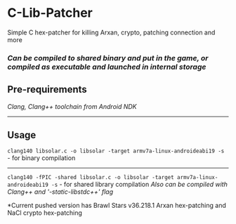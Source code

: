 # C-Lib-Patcher
Simple C hex-patcher for killing Arxan, crypto, patching connection and more

### *Can be compiled to shared binary and put in the game, or compiled as executable and launched in internal storage*

## Pre-requirements
*Clang, Clang++ toolchain from Android NDK*

------

## Usage
```clang140 libsolar.c -o libsolar -target armv7a-linux-androideabi19 -s``` - for binary compilation

------

```clang140 -fPIC -shared libsolar.c -o libsolar -target armv7a-linux-androideabi19 -s``` - for shared library compilation
*Also can be compiled with Clang++ and '-static-libstdc++' flag*

*Current pushed version has Brawl Stars v36.218.1 Arxan hex-patching and NaCl crypto hex-patching
